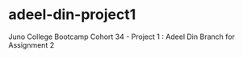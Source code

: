 # adeel-din-project1
Juno College Bootcamp Cohort 34 - Project 1 : Adeel Din
Branch for Assignment 2
